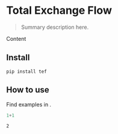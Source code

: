 # Total Exchange Flow
> Summary description here.


Content

## Install

`pip install tef`

## How to use

Find examples in .

```python
1+1
```




    2


